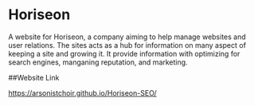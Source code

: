 # Horiseon
A website for Horiseon, a company aiming to help manage websites and user relations. The sites acts as a hub for information on many aspect of keeping a site and growing it. It provide information with optimizing for search engines, manganing reputation, and marketing.

##Website Link

https://arsonistchoir.github.io/Horiseon-SEO/
